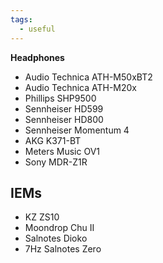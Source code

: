 ```yaml
---
tags:
  - useful
---
```



**Headphones**
- Audio Technica ATH-M50xBT2
- Audio Technica ATH-M20x
- Phillips SHP9500
- Sennheiser HD599
- Sennheiser HD800
- Sennheiser Momentum 4
- AKG K371-BT
- Meters Music OV1
- Sony MDR-Z1R
  
## IEMs
- KZ ZS10
- Moondrop Chu II
- Salnotes Dioko
- 7Hz Salnotes Zero

